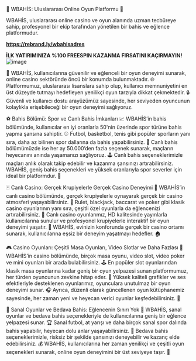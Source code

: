 🌟 WBAHİS: Uluslararası Online Oyun Platformu 🌟

WBAHİS, uluslararası online casino ve oyun alanında uzman tecbüreye sahip, profesyonel bir ekip tarafından yönetilen bir bahis ve eğlence platformudur. 

**https://rebrand.ly/wbahisadres**

**İLK YATIRIMINIZA %100 FREESPIN KAZANMA FIRSATINI KAÇIRMAYIN!**
![image](https://github.com/user-attachments/assets/00c2080d-c6e3-43b3-ab48-2554a68937f7)


🎰 WBAHİS, kullanıcılarına güvenilir ve eğlenceli bir oyun deneyimi sunarak, online casino sektöründe öncü bir konumda bulunmaktadır. 🌐 Platformumuz, uluslararası lisanslara sahip olup, kullanıcı memnuniyetini en üst düzeyde tutmayı hedefleyen yenilikçi oyun tarzıyla dikkat çekmektedir. 🔒 Güvenli ve kullanıcı dostu arayüzümüz sayesinde, her seviyeden oyuncunun kolaylıkla erişebileceği bir oyun deneyimi sağlıyoruz.

⚽ Bahis Bölümü: Spor ve Canlı Bahis İmkanları 📈
WBAHİS’in bahis bölümünde, kullanıcılar en iyi oranlarla 50'nin üzerinde spor türüne bahis yapma şansına sahiptir. ⚾ Futbol, basketbol, tenis gibi popüler sporların yanı sıra, daha az bilinen spor dallarına da bahis yapabilirsiniz. 🏀 Canlı bahis bölümümüzde ise her ay 50.000’den fazla seçenek sunarak, maçların heyecanını anında yaşamanızı sağlıyoruz. 🕹️ Canlı bahis seçeneklerimizle maçları anlık olarak takip edebilir ve kazanma şansınızı artırabilirsiniz. WBAHİS, geniş bahis seçenekleri ve yüksek oranlarıyla spor severler için ideal bir platformdur. 🏅

🃏 Canlı Casino: Gerçek Krupiyelerle Gerçek Casino Deneyimi 🎴
WBAHİS’in canlı casino bölümünde, gerçek krupiyelerle oynayarak gerçek bir casino atmosferi yaşayabilirsiniz. 🎲 Rulet, blackjack, baccarat ve poker gibi klasik casino oyunlarının yanı sıra, çeşitli özel oyunlarla da eğlencenizi artırabilirsiniz. 🎰 Canlı casino oyunlarımız, HD kalitesinde yayınlarla kullanıcılarına sunulur ve profesyonel krupiyelerle interaktif bir oyun deneyimi yaşatır. 🥳 WBAHİS, evinizin konforunda gerçek bir casino ortamı sunarak, kullanıcılarına eşsiz bir deneyim yaşatmayı hedefler. 🏠

🎮 Casino Oyunları: Çeşitli Masa Oyunları, Video Slotlar ve Daha Fazlası 🎲
WBAHİS’in casino bölümünde, birçok masa oyunu, video slot, video poker ve mini oyunları bir arada bulabilirsiniz. 🕹️ En popüler slot oyunlarından klasik masa oyunlarına kadar geniş bir oyun yelpazesi sunan platformumuz, her türden oyuncunun zevkine hitap eder. 🎨 Yüksek kaliteli grafikler ve ses efektleriyle desteklenen oyunlarımız, oyunculara unutulmaz bir oyun deneyimi sunar. 🎧 Ayrıca, düzenli olarak güncellenen oyun kütüphanemiz sayesinde, her zaman yeni ve heyecan verici oyunlar keşfedebilirsiniz. 🔄

🏇 Sanal Oyunlar ve Bedava Bahis: Eğlencenin Sınırı Yok 🎉
WBAHİS, sanal oyunlar ve bedava bahis seçenekleriyle de kullanıcılarına geniş bir eğlence yelpazesi sunar. 🏆 Sanal futbol, at yarışı ve daha birçok sanal spor dalında bahis yapabilir, heyecan dolu anlar yaşayabilirsiniz. 🐎 Bedava bahis seçeneklerimizle, risksiz bir şekilde şansınızı deneyebilir ve kazanç elde edebilirsiniz. 💰 WBAHİS, kullanıcılarına her zaman yenilikçi ve çeşitli oyun seçenekleri sunarak, online oyun deneyimini bir üst seviyeye taşır. 🚀

